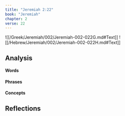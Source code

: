 ```yaml
---
title: "Jeremiah 2:22"
book: "Jeremiah"
chapter: 2
verse: 22
---
```

![[/Greek/Jeremiah/002/Jeremiah-002-022G.md#Text]]
![[/Hebrew/Jeremiah/002/Jeremiah-002-022H.md#Text]]

## Analysis

#### Words

#### Phrases

#### Concepts

## Reflections
